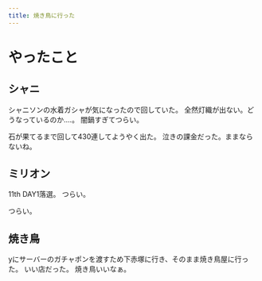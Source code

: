 ```yaml
---
title: 焼き鳥に行った
---
```


# やったこと

## シャニ

シャニソンの水着ガシャが気になったので回していた。
全然灯織が出ない。どうなっているのか‥‥。
闇鍋すぎてつらい。

石が果てるまで回して430連してようやく出た。
泣きの課金だった。ままならないね。

## ミリオン

11th DAY1落選。
つらい。

つらい。

## 焼き鳥

yにサーバーのガチャポンを渡すため下赤塚に行き、そのまま焼き鳥屋に行った。
いい店だった。
焼き鳥いいなぁ。
